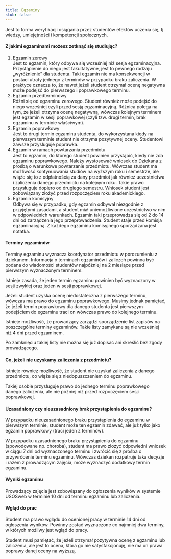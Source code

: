 ```yaml
---
title: Egzaminy
stub: false
---
```

Jest to forma weryfikacji osiągania przez studentów efektów uczenia się, tj. wiedzy, umiejętności i kompetencji społecznych.

#### Z jakimi egzaminami możesz zetknąć się studiując?

1. Egzamin zerowy\
   Jest to egzamin, który odbywa się wcześniej niż sesja egzaminacyjna. Przystąpienie do niego jest fakultatywne, jest to pewnego rodzaju „wyróżnienie” dla studenta. Taki egzamin nie ma konsekwencji w postaci utraty jednego z terminów w przypadku braku zaliczenia. W praktyce oznacza to, że nawet jeżeli student otrzymał ocenę negatywna może podejść do pierwszego i poprawkowego terminu.
2. Egzamin przedterminowy\
   Różni się od egzaminu zerowego. Student również może podejść do niego wcześniej czyli przed sesją egzaminacyjną. Różnica polega na tym, że jeżeli otrzyma ocenę negatywną, wówczas kolejnym terminem jest egzamin w sesji poprawkowej (czyli tzw. drugi termin, brak egzaminu w terminie właściwym).
3. Egzamin poprawkowy\
   Jest to drugi termin egzaminu studenta, do wykorzystana kiedy na pierwszym terminie student nie otrzyma pozytywnej oceny. Studentowi zawsze przysługuje poprawka.
4. Egzamin w ramach powtarzania przedmiotu\
   Jest to egzamin, do którego student powinien przystąpić, kiedy nie zda egzaminu poprawkowego. Należy wystosować wniosek do Dziekana z prośbą o warunkowe powtarzanie przedmiotu. Wówczas student ma możliwość kontynuowania studiów na wyższym roku i semestrze, ale wiąże się to z odpłatnością za dany przedmiot jak również uczestnictwa i zaliczenia danego przedmiotu na kolejnym roku. Takie prawo przysługuje dopiero od drugiego semestru. Wniosek student jest zobowiązany złożyć przed rozpoczęciem roku akademickiego.
5. Egzamin komisyjny\
   Odbywa się w przypadku, gdy egzamin odbywał niezgodnie z przyjętymi zasadami, a student miał uniemożliwione uczestnictwo w nim w odpowiednich warunkach. Egzamin taki przeprowadza się od 2 do 14 dni od zarządzenia jego przeprowadzenia. Student staje przed komisja egzaminacyjną. Z każdego egzaminu komisyjnego sporządzana jest notatka.

#### Terminy egzaminów

Terminy egzaminu wyznacza koordynator przedmiotu w porozumieniu z dziekanem. Informacja o terminach egzaminów i zaliczeń powinna być podana do wiadomości studentów najpóźniej na 2 miesiące przed pierwszym wyznaczonym terminem.

Istnieje zasada, że jeden termin egzaminu powinien być wyznaczony w sesji zwykłej oraz jeden w sesji poprawkowej.

Jeżeli student uzyska ocenę niedostateczna z pierwszego terminu, wówczas ma prawo do egzaminu poprawkowego. Musimy jednak pamiętać, że jeżeli termin poprawkowy dla danego studenta jest pierwszym podejściem do egzaminu traci on wówczas prawo do kolejnego terminu.

Istnieje możliwość, że prowadzący zarządzi sporządzenie list zapisów na poszczególne terminy egzaminów. Takie listy zamykane są nie wcześniej niż 4 dni przed egzaminem.

Po zamknięciu takiej listy nie można się już dopisać ani skreślić bez zgody prowadzącego.

#### Co, jeżeli nie uzyskamy zaliczenia z przedmiotu?

Istnieje również możliwość, że student nie uzyskał zaliczenia z danego przedmiotu, co wiąże się z niedopuszczeniem do egzaminu.

Takiej osobie przysługuje prawo do jednego terminu poprawkowego danego zaliczenia, ale nie później niż przed rozpoczęciem sesji poprawkowej.

#### Uzasadniony czy nieuzasadniony brak przystąpienia do egzaminu?

W przypadku nieuzasadnionego braku przystąpienia do egzaminu w pierwszym terminie, student może ten egzamin zdawać, ale już tylko jako egzamin poprawkowy (traci jeden z terminów).

W przypadku uzasadnionego braku przystąpienia do egzaminu (spowodowane np. choroba), student ma prawo złożyć odpowiedni wniosek w ciągu 7 dni od wyznaczonego terminu i zwrócić się z prośba o przywrócenie terminu egzaminu. Wówczas dziekan rozpatruje taka decyzje i razem z prowadzącym zajęcia, może wyznaczyć dodatkowy termin egzaminu.

#### Wyniki egzaminu

Prowadzący zajęcia jest zobowiązany do ogłoszenia wyników w systemie USOSweb w terminie 10 dni od terminu egzaminu lub zaliczenia.

#### Wgląd do prac

Student ma prawo wglądu do ocenionej pracy w terminie 14 dni od ogłoszenia wyników. Powinny zostać wyznaczone co najmniej dwa terminy, w których możliwy jest wgląd do pracy.

Student musi pamiętać, że jeżeli otrzymał pozytywna ocenę z egzaminu lub zaliczenia, ale jest to ocena, która go nie satysfakcjonuję, nie ma on prawa poprawy danej oceny na wyższą.